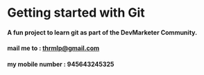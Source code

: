 # Getting started with Git

#### A fun project to learn git as part of the **DevMarketer** Community.

#### mail me to : thrmlp@gmail.com


#### my mobile number : 945643245325
